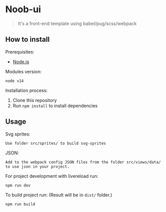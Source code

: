 # Noob-ui

> It's a front-end template using babel/pug/scss/webpack

## How to install

Prerequisites:
* [Node.js](http://nodejs.org/)

Modules version:
```
node v14
```

Installation process:

1. Clone this repository
2. Run ```npm install``` to install dependencies

## Usage

Svg sprites:
```
Use folder src/sprites/ to build svg-sprites
```

JSON:
```
Add to the webpack config JSON files from the folder src/views/data/ to use json in your project.
```

For project development with livereload run:
```
npm run dev
```

To build project run: (Result will be in ```dist/``` folder.)
```
npm run build
```
